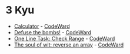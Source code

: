 # 3 Kyu
* [Calculator](/codewars/solutions/javascript/3%20kyu/Calculator) - [CodeWard](https://www.codewars.com/kata/5235c913397cbf2508000048)
* [Defuse the bombs!](/codewars/solutions/javascript/3%20kyu/Defuse%20the%20bombs) - [CodeWard](https://www.codewars.com/kata/54d558c72a5e542c0600060f)
* [One Line Task: Check Range](/codewars/solutions/javascript/3%20kyu/One%20Line%20Task%20Check%20Range) - [CodeWard](https://www.codewars.com/kata/591e833267cd75cb02000007)
* [The soul of wit: reverse an array](/codewars/solutions/javascript/3%20kyu/The%20soul%20of%20wit%20reverse%20an%20array) - [CodeWard](https://www.codewars.com/kata/59b81886460387d8fc000043)